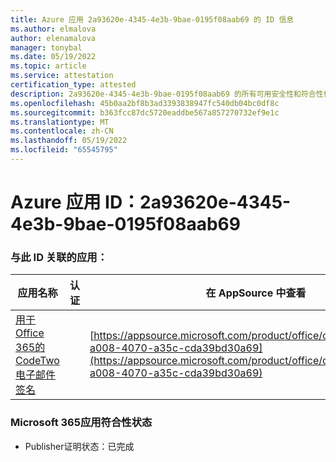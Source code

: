 ```yaml
---
title: Azure 应用 2a93620e-4345-4e3b-9bae-0195f08aab69 的 ID 信息
ms.author: elmalova
author: elenamalova
manager: tonybal
ms.date: 05/19/2022
ms.topic: article
ms.service: attestation
certification_type: attested
description: 2a93620e-4345-4e3b-9bae-0195f08aab69 的所有可用安全性和符合性信息。
ms.openlocfilehash: 45b0aa2bf8b3ad3393838947fc540db04bc0df8c
ms.sourcegitcommit: b363fcc87dc5720eaddbe567a857270732ef9e1c
ms.translationtype: MT
ms.contentlocale: zh-CN
ms.lasthandoff: 05/19/2022
ms.locfileid: "65545795"
---
```

# <a name="azure-app-id-2a93620e-4345-4e3b-9bae-0195f08aab69"></a>Azure 应用 ID：2a93620e-4345-4e3b-9bae-0195f08aab69


### <a name="apps-associated-with-this-id"></a>与此 ID 关联的应用：
| **应用名称** | **认证** | **在 AppSource 中查看** |
|--------------|---------------|-----------------------|
| [用于Office 365的 CodeTwo 电子邮件签名](../forward/codetwo.3d2daeb9-a008-4070-a35c-cda39bd30a69.md) |  | [https://appsource.microsoft.com/product/office/codetwo.3d2daeb9-a008-4070-a35c-cda39bd30a69](https://appsource.microsoft.com/product/office/codetwo.3d2daeb9-a008-4070-a35c-cda39bd30a69) |

### <a name="microsoft-365-app-compliance-status"></a>Microsoft 365应用符合性状态
- Publisher证明状态：已完成
